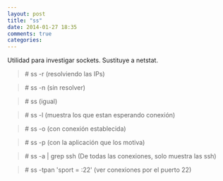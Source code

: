 ```yaml
---
layout: post
title: "ss"
date: 2014-01-27 18:35
comments: true
categories: 
---
```

Utilidad para investigar sockets. Sustituye a netstat.

>\# ss -r  (resolviendo las IPs)

>\# ss -n  (sin resolver)

>\# ss  (igual)

>\# ss -l   (muestra los que estan esperando conexión)

>\# ss -o  (con conexión establecida)

>\# ss -p  (con la aplicación que los motiva)

>\# ss -a | grep ssh  (De todas las conexiones, solo muestra las ssh)

>\# ss -tpan 'sport = :22' (ver conexiones por el puerto 22)

